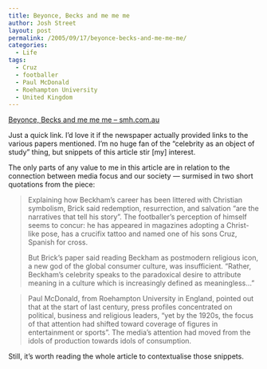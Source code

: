 ```yaml
---
title: Beyonce, Becks and me me me
author: Josh Street
layout: post
permalink: /2005/09/17/beyonce-becks-and-me-me-me/
categories:
  - Life
tags:
  - Cruz
  - footballer
  - Paul McDonald
  - Roehampton University
  - United Kingdom
---
```

[Beyonce, Becks and me me me &#8211; smh.com.au][1]

Just a quick link. I&#8217;d love it if the newspaper actually provided links to the various papers mentioned. I&#8217;m no huge fan of the &#8220;celebrity as an object of study&#8221; thing, but snippets of this article stir [my] interest.

The only parts of any value to me in this article are in relation to the connection between media focus and our society &#8212; surmised in two short quotations from the piece:

> Explaining how Beckham&#8217;s career has been littered with Christian symbolism, Brick said redemption, resurrection, and salvation &#8220;are the narratives that tell his story&#8221;. The footballer&#8217;s perception of himself seems to concur: he has appeared in magazines adopting a Christ-like pose, has a crucifix tattoo and named one of his sons Cruz, Spanish for cross.
> 
> But Brick&#8217;s paper said reading Beckham as postmodern religious icon, a new god of the global consumer culture, was insufficient. &#8220;Rather, Beckham&#8217;s celebrity speaks to the paradoxical desire to attribute meaning in a culture which is increasingly defined as meaningless&#8230;&#8221;

> Paul McDonald, from Roehampton University in England, pointed out that at the start of last century, press profiles concentrated on political, business and religious leaders, &#8220;yet by the 1920s, the focus of that attention had shifted toward coverage of figures in entertainment or sports&#8221;. The media&#8217;s attention had moved from the idols of production towards idols of consumption.

Still, it&#8217;s worth reading the whole article to contextualise those snippets.

 [1]: http://www.smh.com.au/news/people/beyonce-becks-and-me-me-me/2005/09/16/1126750120764.html